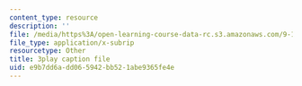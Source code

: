 ```yaml
---
content_type: resource
description: ''
file: /media/https%3A/open-learning-course-data-rc.s3.amazonaws.com/9-14-brain-structure-and-its-origins-spring-2014/e9b7dd6add065942bb521abe9365fe4e_555132.vtt
file_type: application/x-subrip
resourcetype: Other
title: 3play caption file
uid: e9b7dd6a-dd06-5942-bb52-1abe9365fe4e
---
```

